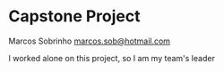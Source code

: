# Capstone Project
Marcos Sobrinho
marcos.sob@hotmail.com

I worked alone on this project, so I am my team's leader